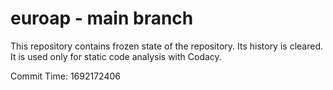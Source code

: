 # euroap - main branch

This repository contains frozen state of the repository.
Its history is cleared. It is used only for static code
analysis with Codacy.

Commit Time: 1692172406